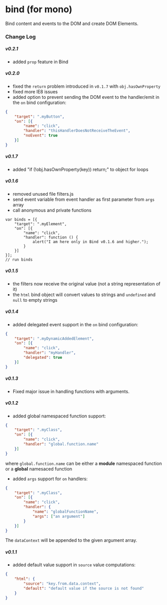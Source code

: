bind (for mono)
===============

Bind content and events to the DOM and create DOM Elements.

### Change Log

##### v0.2.1
* added `prop` feature in Bind

##### v0.2.0
* fixed the `return` problem introduced in `v0.1.7` with `obj.hasOwnProperty`
* fixed more IE8 issues
* added option to prevent sending the DOM event to the handler/emit in the `on` bind configuration:

```json
{
    "target": ".myButton",
    "on": [{
        "name": "click",
        "handler": "thisHandlerDoesNotReceiveTheEvent",
        "noEvent": true
    }]
}
```

##### v0.1.7
* added "if (!obj.hasOwnProperty(key)) return;" to object for loops

##### v0.1.6
* removed unused file filters.js
* send event variable from event handler as first parameter from `args` array
* call anonymous and private functions

```JS
var binds = [{
    "target": ".myElement",
    "on": [{
        "name": "click",
        "handler": function () {
            alert("I am here only in Bind v0.1.6 and higher.");
        }
    }]
}];
// run binds
```

##### v0.1.5

* the filters now receive the original value (not a string representation of it)
* the `html` bind object will convert values to strings and `undefined` and `null` to empty strings

##### v0.1.4

* added delegated event support in the `on` bind configuration:

```json
{
    "target": ".myDynamicAddedElement",
    "on": [{
        "name": "click",
        "handler": "myHandler",
        "delegated": true
    }]
}
```

##### v0.1.3
* Fixed major issue in handling functions with arguments.

##### v0.1.2

* added global namespaced function support:

```json
{
    "target": ".myClass",
    "on": [{
        "name": "click",
        "handler": "global.function.name"
    }]
}
```

where `global.function.name` can be either a **module** namespaced function or a **global** namesaced function

* added `args` support for `on` handlers:

```json
{
    "target": ".myClass",
    "on": [{
        "name": "click",
        "handler": {
            "name": "globalFunctionName",
            "args": ["an argument"]
        }
    }]
}
```

The `dataContext` will be appended to the given argument array.

##### v0.1.1

* added default value support in `source` value computations:

```json
{
    "html": {
        "source": "key.from.data.context",
        "default": "default value if the source is not found"
    }
}

```
